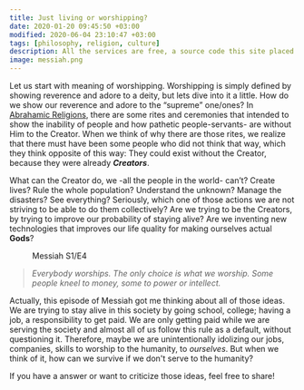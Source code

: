 ```yaml
---
title: Just living or worshipping?
date: 2020-01-20 09:45:50 +03:00
modified: 2020-06-04 23:10:47 +03:00
tags: [philosophy, religion, culture]
description: All the services are free, a source code this site placed on github repository and intergration with netlify service, another service that you can use is github page for hosting your own static site.
image: messiah.png
---
```


Let us start with meaning of worshipping. Worshipping is simply defined by showing reverence and adore to a deity, but lets dive into it a little. How do we show our reverence and adore to the “supreme” one/ones? In [Abrahamic Religions](https://en.wikipedia.org/wiki/Abrahamic_religions), there are some rites and ceremonies that intended to show the inability of people and how pathetic people-servants- are without Him to the Creator. When we think of why there are those rites, we realize that there must have been some people who did not think that way, which they think opposite of this way: They could exist without the Creator, because they were already ***<i>Creators</i>***.

What can the Creator do, we -all the people in the world- can’t? Create lives? Rule the whole population? Understand the unknown? Manage the disasters? See everything? Seriously, which one of those actions we are not striving to be able to do them collectively? Are we trying to be the Creators, by trying to improve our probability of staying alive? Are we inventing new technologies that improves our life quality for making ourselves actual <b>Gods</b>?

<figure>
<img src="{{page.image}}" alt="">
<figcaption>Messiah S1/E4</figcaption>
</figure>


> <i>Everybody worships. The only choice is what we worship. Some people kneel to money, some to power or intellect.</i>

Actually, this episode of Messiah got me thinking about all of those ideas. We are trying to stay alive in this society by going school, college; having a job, a responsibility to get paid. We are only getting paid while we are serving the society and almost all of us follow this rule as a default, without questioning it. Therefore, maybe we are unintentionally idolizing our jobs, companies, skills to worship to the humanity, to *ourselves*. But when we think of it, how can we survive if we don't serve to the humanity?

If you have a answer or want to criticize those ideas, feel free to share!

